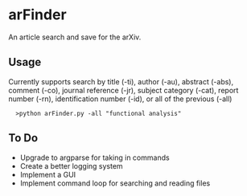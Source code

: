 arFinder
========

An article search and save for the arXiv.

Usage
-----

Currently supports search by title (-ti), author (-au), abstract (-abs), comment (-co), journal reference (-jr), subject category (-cat), report number (-rn), identification number (-id), or all of the previous (-all)

```
  >python arFinder.py -all "functional analysis"

```


To Do
-----

* Upgrade to argparse for taking in commands
* Create a better logging system
* Implement a GUI
* Implement command loop for searching and reading files
